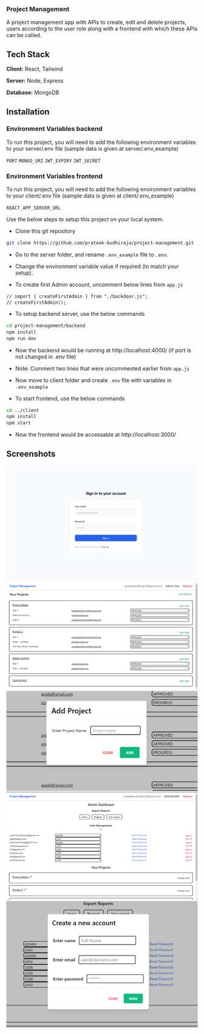 ### Project Management

A project management app with APIs to create, edit and delete projects, users according to the user role along with a frontend with which these APIs can be called.

## Tech Stack

**Client:** React, Tailwind

**Server:** Node, Express

**Database:** MongoDB

## Installation

### Environment Variables backend

To run this project, you will need to add the following environment variables to your server/.env file (sample data is given at server/.env_example)

`PORT`
`MONGO_URI`
`JWT_EXPIRY`
`JWT_SECRET`

### Environment Variables frontend

To run this project, you will need to add the following environment variables to your client/.env file (sample data is given at client/.env_example)

`REACT_APP_SERVER_URL`

Use the below steps to setup this project on your local system.

- Clone this git repository

```bash
git clone https://github.com/prateek-budhiraja/project-management.git
```

- Go to the server folder, and rename `.env_example` file to `.env`.

- Change the environment variable value if required (to match your setup).

- To create first Admin account, uncomment below lines from `app.js`

```
// import { createFirstAdmin } from "./backdoor.js";
// createFirstAdmin();
```

- To setup backend server, use the below commands

```bash
cd project-management/backend
npm install
npm run dev
```

- Now the backend would be running at http://localhost:4000/ (if port is not changed in .env file)

- Note: Comment two lines that were uncommented earlier from `app.js`

- Now move to client folder and create `.env` file with variables in `.env_example`

- To start frontend, use the below commands

```bash
cd ../client
npm install
npm start
```

- Now the frontend would be accessable at http://localhost:3000/

## Screenshots

![login](./docs/images/login.png)
![dashboard](./docs/images/dashboard.png)
![add project](./docs/images/add-project.png)
![admin](./docs/images/admin.png)
![signup](./docs/images/new-account.png)
